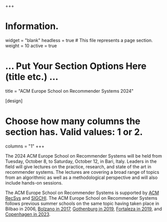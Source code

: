 +++
# Information.
widget = "blank"
headless = true # This file represents a page section.
weight = 10
active = true 

# ... Put Your Section Options Here (title etc.) ...
title = "ACM Europe School on Recommender Systems 2024"

[design]
  # Choose how many columns the section has. Valid values: 1 or 2.
  columns = "1"
+++

The 2024 ACM Europe School on Recommender Systems will be held from Tuesday, October 8, to Saturday, October 12, in Bari, Italy. Leaders in the field will give lectures on the practice, research, and state of the art in recommender systems. The lectures are covering a broad range of topics from an algorithmic as well as a methodological perspective and will also include hands-on sessions. 

The ACM Europe School on Recommender Systems is supported by [ACM RecSys](http://recsys.acm.org) and [SIGCHI](https://sigchi.org/).
The ACM Europe School on Recommender Systems follows previous summer schools on the same topic having taken place in Bilbao in 2006, [Bolzano in 2017](https://pro.unibz.it/projects/schoolrecsys17/), [Gothenburg in 2019](https://acmrecsys.github.io/rsss2019/), [Fortaleza in 2019](https://sbbd.org.br/lars2019/), and [Copenhagen in 2023](http://acmrecsys.github.io/rsss2023).

<!--
**Registration is closed. The summer school is sold out.**

**There are no more travel grants available.**
-->
